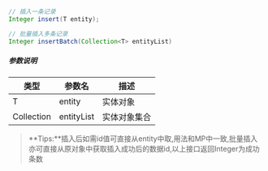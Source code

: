```java
// 插入一条记录
Integer insert(T entity);

// 批量插入多条记录
Integer insertBatch(Collection<T> entityList)
```
##### 参数说明
| 类型 | 参数名 | 描述 |
| --- | --- | --- |
| T | entity | 实体对象 |
| Collection<T> | entityList | 实体对象集合 |

> **Tips:**插入后如需id值可直接从entity中取,用法和MP中一致,批量插入亦可直接从原对象中获取插入成功后的数据id,以上接口返回Integer为成功条数

